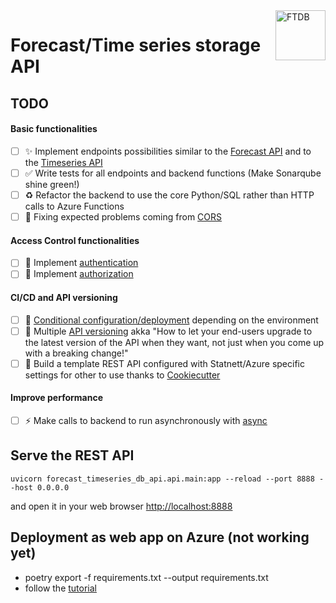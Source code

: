 <a href="https://imgs.xkcd.com/comics/five_day_forecast.png">
    <img src="https://imgs.xkcd.com/comics/five_day_forecast.png" alt="FTDB" title="FTDB" align="right" height="80" />
</a>


# Forecast/Time series storage API

## TODO

#### Basic functionalities

- [ ] :sparkles: Implement endpoints possibilities similar to the [Forecast API](https://dataplattforms.azurewebsites.net/fApi.html) and to the [Timeseries API](https://dataplattforms.azurewebsites.net/tApi.html)
- [ ] :white_check_mark: Write tests for all endpoints and backend functions (Make Sonarqube shine green!)
- [ ] :recycle:  Refactor the backend to use the core Python/SQL rather than HTTP calls to Azure Functions
- [ ] :bug: Fixing expected problems coming from [CORS](https://fastapi.tiangolo.com/tutorial/cors/)

#### Access Control functionalities
- [ ] :passport_control: Implement [authentication](https://fastapi.tiangolo.com/tutorial/security/#openid-connect)
- [ ] :passport_control: Implement [authorization](https://fastapi.tiangolo.com/advanced/security/oauth2-scopes/)

#### CI/CD and API versioning

- [ ] :construction_worker: [Conditional configuration/deployment](https://fastapi.tiangolo.com/advanced/conditional-openapi/) depending on the environment
- [ ] :bookmark: Multiple [API versioning](https://medium.com/geoblinktech/fastapi-with-api-versioning-for-data-applications-2b178b0f843f) akka "How to let your end-users upgrade to the latest version of the API when they want, not just when you come up with a breaking change!"
- [ ] :tada: Build a template REST API configured with Statnett/Azure specific settings for other to use thanks to [Cookiecutter](https://cookiecutter.readthedocs.io)

#### Improve performance

- [ ] :zap: Make calls to backend to run asynchronously with [async](https://fastapi.tiangolo.com/async/)


## Serve the REST API

`uvicorn forecast_timeseries_db_api.api.main:app --reload --port 8888 --host 0.0.0.0`

and open it in your web browser [http://localhost:8888](http://localhost:8888)


## Deployment as web app on Azure (not working yet)

- poetry export -f requirements.txt --output requirements.txt
- follow the [tutorial](https://docs.microsoft.com/en-us/azure/app-service/quickstart-python?tabs=flask%2Cwindows%2Cazure-portal%2Cterminal-bash%2Cvscode-deploy%2Cdeploy-instructions-azportal%2Cdeploy-instructions-zip-azcli)
